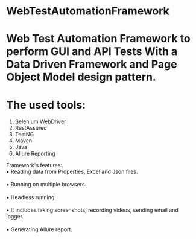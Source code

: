 # WebTestAutomationFramework
# Web Test Automation Framework to perform GUI and API Tests With a Data Driven Framework and Page Object Model design pattern.

# The used tools:<br/>
1. Selenium WebDriver<br/>
2. RestAssured<br/>
3. TestNG <br/>
4. Maven<br/>
5. Java <br/>
6. Allure Reporting<br/>

Framework's features:<br/>
•	Reading data from Properties, Excel and Json files.<br/><br/>
•	Running on multiple browsers.<br/><br/>
• Headless running.<br/><br/>
•	It includes taking screenshots, recording videos, sending email and logger.<br/><br/>
•	Generating Allure report.<br/><br/>



